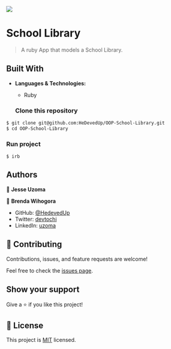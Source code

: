 ![](https://img.shields.io/badge/Microverse-blueviolet)

# School Library

> A ruby App that models a School Library.

## Built With

- **Languages & Technologies:**
  - Ruby

   ### Clone this repository

```bash
$ git clone git@github.com:HeDevedUp/OOP-School-Library.git
$ cd OOP-School-Library
```

### Run project

```command prompt - irb
$ irb
```

## Authors

👤 **Jesse Uzoma**

👤 **Brenda Wihogora**

- GitHub: [@HedevedUp](https://github.com/HeDevedUp/ruby_classes/)
- Twitter: [devtochi](https://twitter.com/devtochi)
- LinkedIn: [uzoma ](https://linkedin.com/in/jeuzoma/)

## 🤝 Contributing

Contributions, issues, and feature requests are welcome!

Feel free to check the [issues page](../../issues/).

## Show your support

Give a ⭐️ if you like this project!

## 📝 License

This project is [MIT](./MIT.md) licensed.
